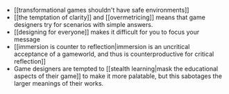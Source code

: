  - [[transformational games shouldn't have safe environments]]
 - [[the temptation of clarity]] and [[overmetricing]] means that game designers try for scenarios with simple answers.
 - [[designing for everyone]] makes it difficult for you to focus your message
 - [[immersion is counter to reflection|immersion is an uncritical acceptance of a gameworld, and thus is counterproductive for critical reflection]]
 - Game designers are tempted to [[stealth learning|mask the educational aspects of their game]] to make it more palatable, but this sabotages the larger meanings of their works.
